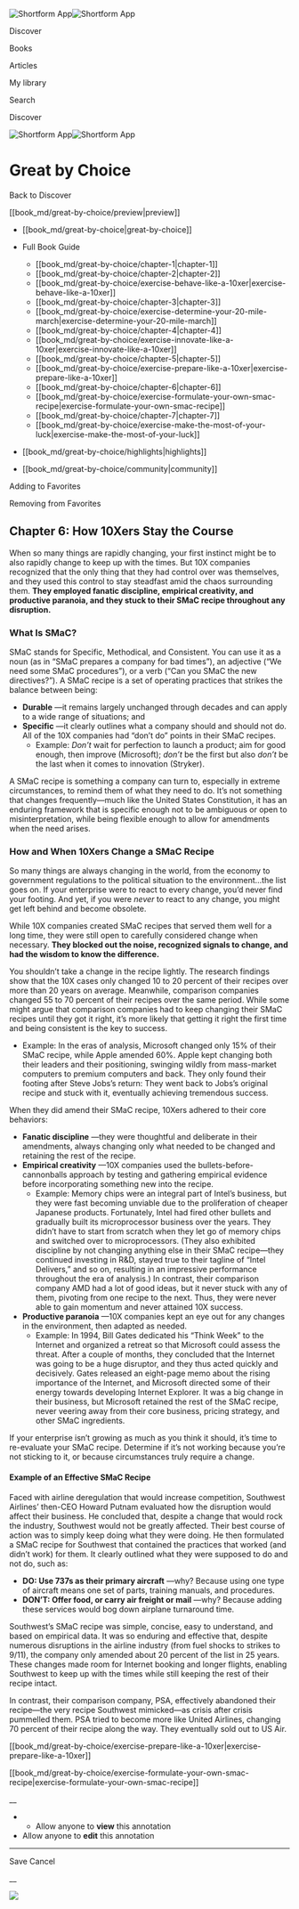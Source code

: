 ![Shortform App](/img/logo.36a2399e.svg)![Shortform App](/img/logo-dark.70c1b072.svg)

Discover

Books

Articles

My library

Search

Discover

![Shortform App](/img/logo.36a2399e.svg)![Shortform App](/img/logo-dark.70c1b072.svg)

# Great by Choice

Back to Discover

[[book_md/great-by-choice/preview|preview]]

  * [[book_md/great-by-choice|great-by-choice]]
  * Full Book Guide

    * [[book_md/great-by-choice/chapter-1|chapter-1]]
    * [[book_md/great-by-choice/chapter-2|chapter-2]]
    * [[book_md/great-by-choice/exercise-behave-like-a-10xer|exercise-behave-like-a-10xer]]
    * [[book_md/great-by-choice/chapter-3|chapter-3]]
    * [[book_md/great-by-choice/exercise-determine-your-20-mile-march|exercise-determine-your-20-mile-march]]
    * [[book_md/great-by-choice/chapter-4|chapter-4]]
    * [[book_md/great-by-choice/exercise-innovate-like-a-10xer|exercise-innovate-like-a-10xer]]
    * [[book_md/great-by-choice/chapter-5|chapter-5]]
    * [[book_md/great-by-choice/exercise-prepare-like-a-10xer|exercise-prepare-like-a-10xer]]
    * [[book_md/great-by-choice/chapter-6|chapter-6]]
    * [[book_md/great-by-choice/exercise-formulate-your-own-smac-recipe|exercise-formulate-your-own-smac-recipe]]
    * [[book_md/great-by-choice/chapter-7|chapter-7]]
    * [[book_md/great-by-choice/exercise-make-the-most-of-your-luck|exercise-make-the-most-of-your-luck]]
  * [[book_md/great-by-choice/highlights|highlights]]
  * [[book_md/great-by-choice/community|community]]



Adding to Favorites 

Removing from Favorites 

## Chapter 6: How 10Xers Stay the Course

When so many things are rapidly changing, your first instinct might be to also rapidly change to keep up with the times. But 10X companies recognized that the only thing that they had control over was themselves, and they used this control to stay steadfast amid the chaos surrounding them. **They employed fanatic discipline, empirical creativity, and productive paranoia, and they stuck to their SMaC recipe throughout any disruption.**

### What Is SMaC?

SMaC stands for Specific, Methodical, and Consistent. You can use it as a noun (as in “SMaC prepares a company for bad times”), an adjective (“We need some SMaC procedures”), or a verb (“Can you SMaC the new directives?”). A SMaC recipe is a set of operating practices that strikes the balance between being:

  * **Durable** —it remains largely unchanged through decades and can apply to a wide range of situations; and
  * **Specific** —it clearly outlines what a company should and should not do. All of the 10X companies had “don’t do” points in their SMaC recipes.
    * Example: _Don’t_ wait for perfection to launch a product; aim for good enough, then improve (Microsoft); _don’t_ be the first but also _don’t_ be the last when it comes to innovation (Stryker). 



A SMaC recipe is something a company can turn to, especially in extreme circumstances, to remind them of what they need to do. It’s not something that changes frequently—much like the United States Constitution, it has an enduring framework that is specific enough not to be ambiguous or open to misinterpretation, while being flexible enough to allow for amendments when the need arises.

### How and When 10Xers Change a SMaC Recipe

So many things are always changing in the world, from the economy to government regulations to the political situation to the environment...the list goes on. If your enterprise were to react to every change, you’d never find your footing. And yet, if you were _never_ to react to any change, you might get left behind and become obsolete.

While 10X companies created SMaC recipes that served them well for a long time, they were still open to carefully considered change when necessary. **They blocked out the noise, recognized signals to change, and had the wisdom to know the difference.**

You shouldn’t take a change in the recipe lightly. The research findings show that the 10X cases only changed 10 to 20 percent of their recipes over more than 20 years on average. Meanwhile, comparison companies changed 55 to 70 percent of their recipes over the same period. While some might argue that comparison companies had to keep changing their SMaC recipes until they got it right, it’s more likely that getting it right the first time and being consistent is the key to success.

  * Example: In the eras of analysis, Microsoft changed only 15% of their SMaC recipe, while Apple amended 60%. Apple kept changing both their leaders and their positioning, swinging wildly from mass-market computers to premium computers and back. They only found their footing after Steve Jobs’s return: They went back to Jobs’s original recipe and stuck with it, eventually achieving tremendous success. 



When they did amend their SMaC recipe, 10Xers adhered to their core behaviors:

  * **Fanatic discipline** —they were thoughtful and deliberate in their amendments, always changing only what needed to be changed and retaining the rest of the recipe. 
  * **Empirical creativity** —10X companies used the bullets-before-cannonballs approach by testing and gathering empirical evidence before incorporating something new into the recipe.
    * Example: Memory chips were an integral part of Intel’s business, but they were fast becoming unviable due to the proliferation of cheaper Japanese products. Fortunately, Intel had fired other bullets and gradually built its microprocessor business over the years. They didn’t have to start from scratch when they let go of memory chips and switched over to microprocessors. (They also exhibited discipline by not changing anything else in their SMaC recipe—they continued investing in R&D, stayed true to their tagline of “Intel Delivers,” and so on, resulting in an impressive performance throughout the era of analysis.) In contrast, their comparison company AMD had a lot of good ideas, but it never stuck with any of them, pivoting from one recipe to the next. Thus, they were never able to gain momentum and never attained 10X success.
  * **Productive paranoia** —10X companies kept an eye out for any changes in the environment, then adapted as needed.
    * Example: In 1994, Bill Gates dedicated his “Think Week” to the Internet and organized a retreat so that Microsoft could assess the threat. After a couple of months, they concluded that the Internet was going to be a huge disruptor, and they thus acted quickly and decisively. Gates released an eight-page memo about the rising importance of the Internet, and Microsoft directed some of their energy towards developing Internet Explorer. It was a big change in their business, but Microsoft retained the rest of the SMaC recipe, never veering away from their core business, pricing strategy, and other SMaC ingredients.



If your enterprise isn’t growing as much as you think it should, it’s time to re-evaluate your SMaC recipe. Determine if it’s not working because you’re not sticking to it, or because circumstances truly require a change.

#### Example of an Effective SMaC Recipe

Faced with airline deregulation that would increase competition, Southwest Airlines’ then-CEO Howard Putnam evaluated how the disruption would affect their business. He concluded that, despite a change that would rock the industry, Southwest would not be greatly affected. Their best course of action was to simply keep doing what they were doing. He then formulated a SMaC recipe for Southwest that contained the practices that worked (and didn’t work) for them. It clearly outlined what they were supposed to do and not do, such as:

  * **DO: Use 737s as their primary aircraft** —why? Because using one type of aircraft means one set of parts, training manuals, and procedures.
  * **DON’T: Offer food, or carry air freight or mail** —why? Because adding these services would bog down airplane turnaround time.



Southwest’s SMaC recipe was simple, concise, easy to understand, and based on empirical data. It was so enduring and effective that, despite numerous disruptions in the airline industry (from fuel shocks to strikes to 9/11), the company only amended about 20 percent of the list in 25 years. These changes made room for Internet booking and longer flights, enabling Southwest to keep up with the times while still keeping the rest of their recipe intact.

In contrast, their comparison company, PSA, effectively abandoned their recipe—the very recipe Southwest mimicked—as crisis after crisis pummelled them. PSA tried to become more like United Airlines, changing 70 percent of their recipe along the way. They eventually sold out to US Air.

[[book_md/great-by-choice/exercise-prepare-like-a-10xer|exercise-prepare-like-a-10xer]]

[[book_md/great-by-choice/exercise-formulate-your-own-smac-recipe|exercise-formulate-your-own-smac-recipe]]

__

  *   * Allow anyone to **view** this annotation
  * Allow anyone to **edit** this annotation



* * *

Save Cancel

__




![](https://bat.bing.com/action/0?ti=56018282&Ver=2&mid=1041d330-9f61-41ec-96b6-90d109679011&sid=49fff5b0636c11eeb9c611038afc8668&vid=4a005010636c11ee80c703d4c4a7acd5&vids=0&msclkid=N&pi=0&lg=en-US&sw=800&sh=600&sc=24&nwd=1&tl=Shortform%20%7C%20Great%20by%20Choice&p=https%3A%2F%2Fwww.shortform.com%2Fapp%2Fbook%2Fgreat-by-choice%2Fchapter-6&r=&lt=423&evt=pageLoad&sv=1&rn=273958)
